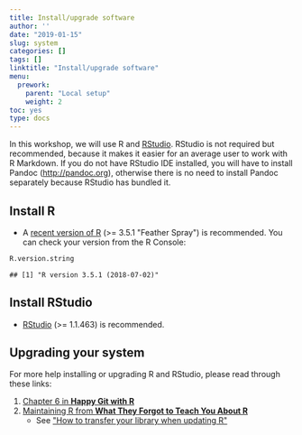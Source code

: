 ```yaml
---
title: Install/upgrade software
author: ''
date: "2019-01-15"
slug: system
categories: []
tags: []
linktitle: "Install/upgrade software"
menu:
  prework:
    parent: "Local setup"
    weight: 2
toc: yes
type: docs
---
```


In this workshop, we will use R and [RStudio](https://www.rstudio.com/products/rstudio/). RStudio is not required but recommended, because it makes it easier for an average user to work with R Markdown. If you do not have RStudio IDE installed, you will have to install Pandoc (http://pandoc.org), otherwise there is no need to install Pandoc separately because RStudio has bundled it. 

## Install R

* A [recent version of R](https://cran.rstudio.com/) (>= 3.5.1 "Feather Spray") is recommended. You can check your version from the R Console:


```r
R.version.string
```

```
## [1] "R version 3.5.1 (2018-07-02)"
```


## Install RStudio

* [RStudio](https://www.rstudio.com/products/rstudio/download/#download) (>= 1.1.463)  is recommended.


## Upgrading your system

For more help installing or upgrading R and RStudio, please read through these links:

1. [Chapter 6 in **Happy Git with R**](http://happygitwithr.com/install-r-rstudio.html)
1. [Maintaining R from **What They Forgot to Teach You About R**](https://whattheyforgot.org/maintaining-r.html)
    - See ["How to transfer your library when updating R"](https://whattheyforgot.org/maintaining-r.html#how-to-transfer-your-library-when-updating-r)
